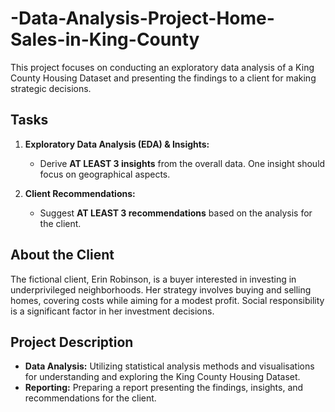 # -Data-Analysis-Project-Home-Sales-in-King-County

This project focuses on conducting an exploratory data analysis of a King County Housing Dataset 
and presenting the findings to a client for making strategic decisions.

## Tasks

1. **Exploratory Data Analysis (EDA) & Insights:**
   - Derive **AT LEAST 3 insights** from the overall data. One insight should focus on geographical aspects.

2. **Client Recommendations:**
   - Suggest **AT LEAST 3 recommendations** based on the analysis for the client.

## About the Client

The fictional client, Erin Robinson, is a buyer interested in investing in underprivileged neighborhoods. Her strategy involves buying and selling homes, covering costs while aiming for a modest profit. Social responsibility is a significant factor in her investment decisions.

## Project Description

- **Data Analysis:** Utilizing statistical analysis methods and visualisations for understanding and exploring the King County Housing Dataset.
- **Reporting:** Preparing a report presenting the findings, insights, and recommendations for the client.

